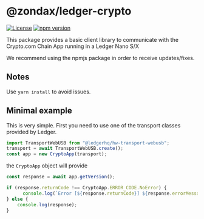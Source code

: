 # @zondax/ledger-crypto

[![License](https://img.shields.io/badge/License-Apache%202.0-blue.svg)](https://opensource.org/licenses/Apache-2.0)
[![npm version](https://badge.fury.io/js/%40zondax%2Fledger-crypto.svg)](https://badge.fury.io/js/%40zondax%2Fledger-crypto)

This package provides a basic client library to communicate with the Crypto.com Chain App running in a Ledger Nano S/X

We recommend using the npmjs package in order to receive updates/fixes.

## Notes

Use `yarn install` to avoid issues.

## Minimal example

This is very simple. First you need to use one of the transport classes provided by Ledger.

```js
import TransportWebUSB from "@ledgerhq/hw-transport-webusb";
transport = await TransportWebUSB.create();
const app = new CryptoApp(transport);
```

the `CryptoApp` object will provide

```js
const response = await app.getVersion();

if (response.returnCode !== CryptoApp.ERROR_CODE.NoError) {
      console.log(`Error [${response.returnCode}] ${response.errorMessage}`);
} else {
    console.log(response);
}
```
